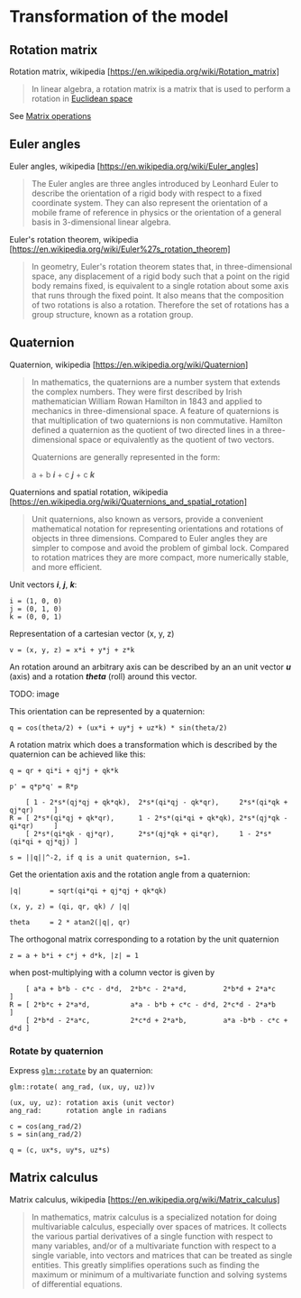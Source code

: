 # Transformation of the model

## Rotation matrix

Rotation matrix, wikipedia [https://en.wikipedia.org/wiki/Rotation_matrix]
> In linear algebra, a rotation matrix is a matrix that is used to perform a rotation in [Euclidean space](https://en.wikipedia.org/wiki/Euclidean_space)

See [Matrix operations](https://github.com/Rabbid76/graphics-snippets/blob/master/documentation/matrix_operations.md)


## Euler angles

Euler angles, wikipedia [https://en.wikipedia.org/wiki/Euler_angles]
> The Euler angles are three angles introduced by Leonhard Euler to describe the orientation of a rigid body with respect to a fixed coordinate system. They can also represent the orientation of a mobile frame of reference in physics or the orientation of a general basis in 3-dimensional linear algebra.

Euler's rotation theorem, wikipedia [https://en.wikipedia.org/wiki/Euler%27s_rotation_theorem]
> In geometry, Euler's rotation theorem states that, in three-dimensional space, any displacement of a rigid body such that a point on the rigid body remains fixed, is equivalent to a single rotation about some axis that runs through the fixed point. It also means that the composition of two rotations is also a rotation. Therefore the set of rotations has a group structure, known as a rotation group.


## Quaternion

Quaternion, wikipedia [https://en.wikipedia.org/wiki/Quaternion]
> In mathematics, the quaternions are a number system that extends the complex numbers. They were first described by Irish mathematician William Rowan Hamilton in 1843 and applied to mechanics in three-dimensional space. A feature of quaternions is that multiplication of two quaternions is non commutative. Hamilton defined a quaternion as the quotient of two directed lines in a three-dimensional space or equivalently as the quotient of two vectors.
>
> Quaternions are generally represented in the form:
>
> a + b ***i*** + c ***j*** + c ***k*** 


Quaternions and spatial rotation, wikipedia  [https://en.wikipedia.org/wiki/Quaternions_and_spatial_rotation]

> Unit quaternions, also known as versors, provide a convenient mathematical notation for representing orientations and rotations of objects in three dimensions. Compared to Euler angles they are simpler to compose and avoid the problem of gimbal lock. Compared to rotation matrices they are more compact, more numerically stable, and more efficient.

Unit vectors ***i***, ***j***, ***k***:

    i = (1, 0, 0)
    j = (0, 1, 0)
    k = (0, 0, 1)

Representation of a cartesian vector (x, y, z)

    v = (x, y, z) = x*i + y*j + z*k

An rotation around an arbitrary axis can be described by an an unit vector ***u*** (axis) and a rotation ***theta*** (roll) around this vector.

TODO: image

This orientation can be represented by a quaternion:

    q = cos(theta/2) + (ux*i + uy*j + uz*k) * sin(theta/2)

A rotation matrix which does a transformation which is described by the quaternion can be achieved like this:

    q = qr + qi*i + qj*j + qk*k

    p' = q*p*q' = R*p
 
        [ 1 - 2*s*(qj*qj + qk*qk),  2*s*(qi*qj - qk*qr),     2*s*(qi*qk + qj*qr)     ]
    R = [ 2*s*(qi*qj + qk*qr),      1 - 2*s*(qi*qi + qk*qk), 2*s*(qj*qk - qi*qr)     ]
        [ 2*s*(qi*qk - qj*qr),      2*s*(qj*qk + qi*qr),     1 - 2*s*(qi*qi + qj*qj) ]

    s = ||q||^-2, if q is a unit quaternion, s=1.

Get the orientation axis and the rotation angle from a quaternion:

    |q|       = sqrt(qi*qi + qj*qj + qk*qk)

    (x, y, z) = (qi, qr, qk) / |q|

    theta     = 2 * atan2(|q|, qr)


The orthogonal matrix corresponding to a rotation by the unit quaternion 

    z = a + b*i + c*j + d*k, |z| = 1
  
when post-multiplying with a column vector is given by

        [ a*a + b*b - c*c - d*d,  2*b*c - 2*a*d,         2*b*d + 2*a*c        ]
    R = [ 2*b*c + 2*a*d,          a*a - b*b + c*c - d*d, 2*c*d - 2*a*b        ]
        [ 2*b*d - 2*a*c,          2*c*d + 2*a*b,         a*a -b*b - c*c + d*d ]


### Rotate by quaternion

Express [`glm::rotate`](https://glm.g-truc.net/0.9.8/api/a00232.html#ga2020c91bf61e050882b3a5c18eada700) by an quaternion:

    glm::rotate( ang_rad, (ux, uy, uz))v
   
    (ux, uy, uz): rotation axis (unit vector)
    ang_rad:      rotation angle in radians

    c = cos(ang_rad/2)
    s = sin(ang_rad/2)

    q = (c, ux*s, uy*s, uz*s)


## Matrix calculus

Matrix calculus, wikipedia [https://en.wikipedia.org/wiki/Matrix_calculus]
> In mathematics, matrix calculus is a specialized notation for doing multivariable calculus, especially over spaces of matrices. It collects the various partial derivatives of a single function with respect to many variables, and/or of a multivariate function with respect to a single variable, into vectors and matrices that can be treated as single entities. This greatly simplifies operations such as finding the maximum or minimum of a multivariate function and solving systems of differential equations.